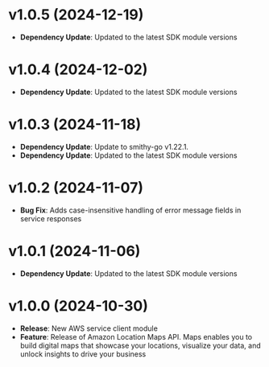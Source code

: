 # v1.0.5 (2024-12-19)

* **Dependency Update**: Updated to the latest SDK module versions

# v1.0.4 (2024-12-02)

* **Dependency Update**: Updated to the latest SDK module versions

# v1.0.3 (2024-11-18)

* **Dependency Update**: Update to smithy-go v1.22.1.
* **Dependency Update**: Updated to the latest SDK module versions

# v1.0.2 (2024-11-07)

* **Bug Fix**: Adds case-insensitive handling of error message fields in service responses

# v1.0.1 (2024-11-06)

* **Dependency Update**: Updated to the latest SDK module versions

# v1.0.0 (2024-10-30)

* **Release**: New AWS service client module
* **Feature**: Release of Amazon Location Maps API. Maps enables you to build digital maps that showcase your locations, visualize your data, and unlock insights to drive your business


